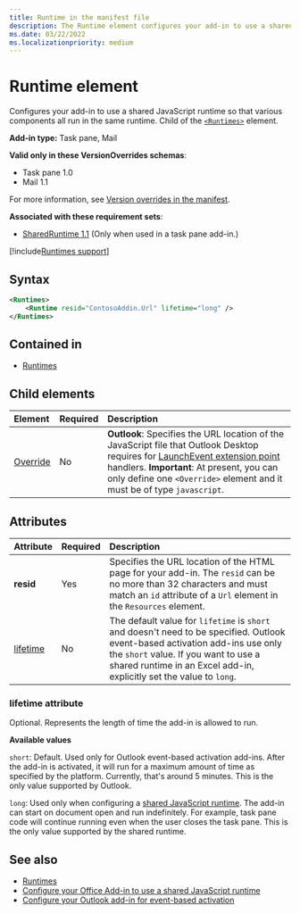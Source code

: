 ```yaml
---
title: Runtime in the manifest file
description: The Runtime element configures your add-in to use a shared JavaScript runtime for its various components, for example, ribbon, task pane, custom functions.
ms.date: 03/22/2022
ms.localizationpriority: medium
---
```


# Runtime element

Configures your add-in to use a shared JavaScript runtime so that various components all run in the same runtime. Child of the [`<Runtimes>`](runtimes.md) element.

**Add-in type:** Task pane, Mail

**Valid only in these VersionOverrides schemas**:

 - Task pane 1.0
 - Mail 1.1

For more information, see [Version overrides in the manifest](/office/dev/add-ins/develop/add-in-manifests#version-overrides-in-the-manifest).

**Associated with these requirement sets**:

- [SharedRuntime 1.1](/office/dev/add-ins/requirement-sets/shared-runtime-requirement-sets) (Only when used in a task pane add-in.)

[!include[Runtimes support](../includes/runtimes-note.md)]

## Syntax

```XML
<Runtimes>
    <Runtime resid="ContosoAddin.Url" lifetime="long" />
</Runtimes>
```

## Contained in

- [Runtimes](runtimes.md)

## Child elements

|  Element |  Required  |  Description  |
|:-----|:-----|:-----|
| [Override](override.md) | No | **Outlook**: Specifies the URL location of the JavaScript file that Outlook Desktop requires for [LaunchEvent extension point](extensionpoint.md#launchevent) handlers. **Important**: At present, you can only define one `<Override>` element and it must be of type `javascript`.|

## Attributes

|  Attribute  |  Required  |  Description  |
|:-----|:-----|:-----|
|  **resid**  |  Yes  | Specifies the URL location of the HTML page for your add-in. The `resid` can be no more than 32 characters and must match an `id` attribute of a `Url` element in the `Resources` element. |
|  [lifetime](#lifetime-attribute)  |  No  | The default value for `lifetime` is `short` and doesn't need to be specified. Outlook event-based activation add-ins use only the `short` value. If you want to use a shared runtime in an Excel add-in, explicitly set the value to `long`. |

### lifetime attribute

Optional. Represents the length of time the add-in is allowed to run.

**Available values**

`short`: Default. Used only for Outlook event-based activation add-ins. After the add-in is activated, it will run for a maximum amount of time as specified by the platform. Currently, that's around 5 minutes. This is the only value supported by Outlook.

`long`: Used only when configuring a [shared JavaScript runtime](/office/dev/add-ins/develop/configure-your-add-in-to-use-a-shared-runtime). The add-in can start on document open and run indefinitely. For example, task pane code will continue running even when the user closes the task pane. This is the only value supported by the shared runtime.

## See also

- [Runtimes](runtimes.md)
- [Configure your Office Add-in to use a shared JavaScript runtime](/office/dev/add-ins/develop/configure-your-add-in-to-use-a-shared-runtime)
- [Configure your Outlook add-in for event-based activation](/office/dev/add-ins/outlook/autolaunch)
